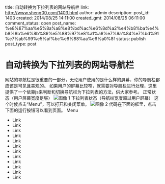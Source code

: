 title: 自动转换为下拉列表的网站导航栏
link: http://www.sheng00.com/1403.html
author: admin
description: 
post_id: 1403
created: 2014/08/25 14:11:00
created_gmt: 2014/08/25 06:11:00
comment_status: open
post_name: %e8%87%aa%e5%8a%a8%e8%bd%ac%e6%8d%a2%e4%b8%ba%e4%b8%8b%e6%8b%89%e5%88%97%e8%a1%a8%e7%9a%84%e7%bd%91%e7%ab%99%e5%af%bc%e8%88%aa%e6%a0%8f
status: publish
post_type: post

# 自动转换为下拉列表的网站导航栏

网站的导航栏是很重要的一部分，无论用户使用的是什么样的屏幕，你的导航栏都应该是可见且美观的。 如果用户的屏幕比较窄，就需要对导航栏进行处理，这里提供了一个依靠js来判断和切换导航栏为下拉列表的方法，供大家参考。 正常状态（用户屏幕宽度足够） ![图像 1](/wp-content/uploads/2014/08/1-300x21.png) 下拉列表状态（导航栏宽度超过用户屏幕） 这个时候点击“Menu”，可以打开和关闭菜单。 ![图像 2](http://www.sheng00.com/wp-content/uploads/2014/08/2-300x209.png) 代码在下面的框里，点击下面的运行按钮可以看到页面。  Menu

  * Link
  * Link
  * Link
  * Link
  * Link
  * Link
  * Link
  * Link
  * Link
  * Link
  * Link
  * Link